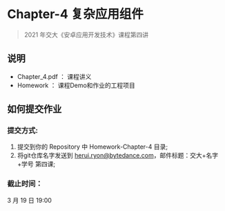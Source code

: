 # Chapter-4 复杂应用组件

> 2021 年交大《安卓应用开发技术》课程第四讲

## 说明

- Chapter_4.pdf ： 课程讲义  
- Homework ： 课程Demo和作业的工程项目  

## 如何提交作业

### 提交方式: 

1. 提交到你的 Repository 中 Homework-Chapter-4 目录;  
2. 将git仓库名字发送到 herui.ryon@bytedance.com，邮件标题：交大+名字+学号 第四课;  

### 截止时间： 

3 月 19 日 19:00 